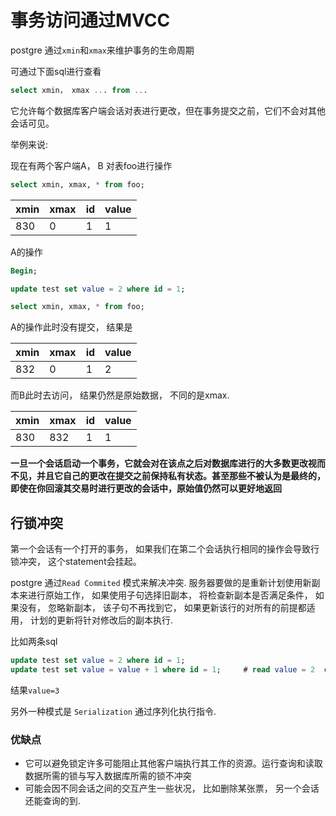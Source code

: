# 事务访问通过MVCC


postgre 通过```xmin```和```xmax```来维护事务的生命周期

可通过下面sql进行查看 
```sql 
select xmin， xmax ... from ... 
```

它允许每个数据库客户端会话对表进行更改，但在事务提交之前，它们不会对其他会话可见。

举例来说: 

现在有两个客户端A， B 对表foo进行操作

```sql
select xmin, xmax, * from foo;
```

|xmin|xmax|id|value|
|:--|:--|:--|:--|
|830|0|1|1|


A的操作
```sql
Begin;

update test set value = 2 where id = 1;

select xmin, xmax, * from foo;

```

A的操作此时没有提交， 结果是

|xmin|xmax|id|value|
|:--|:--|:--|:--|
|832|0|1|2|

而B此时去访问， 结果仍然是原始数据， 不同的是xmax.

|xmin|xmax|id|value|
|:--|:--|:--|:--|
|830|832|1|1|


**一旦一个会话启动一个事务，它就会对在该点之后对数据库进行的大多数更改视而不见，并且它自己的更改在提交之前保持私有状态。甚至那些不被认为是最终的，即使在你回滚其交易时进行更改的会话中，原始值仍然可以更好地返回**


## 行锁冲突

第一个会话有一个打开的事务， 如果我们在第二个会话执行相同的操作会导致行锁冲突， 这个statement会挂起。

postgre 通过```Read Commited``` 模式来解决冲突.  服务器要做的是重新计划使用新副本来进行原始工作， 如果使用子句选择旧副本， 将检查新副本是否满足条件， 如果没有， 忽略新副本， 该子句不再找到它， 如果更新该行的对所有的前提都适用， 计划的更新将针对修改后的副本执行.

比如两条sql
```sql
update test set value = 2 where id = 1;
update test set value = value + 1 where id = 1;     # read value = 2  commited; 
```

结果```value=3```


另外一种模式是 ```Serialization``` 通过序列化执行指令.

### 优缺点

- 它可以避免锁定许多可能阻止其他客户端执行其工作的资源。运行查询和读取数据所需的锁与写入数据库所需的锁不冲突
- 可能会因不同会话之间的交互产生一些状况， 比如删除某张票， 另一个会话还能查询的到.
